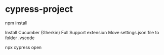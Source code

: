 # cypress-project

npm install

Install Cucumber (Gherkin) Full Support extension
Move settings.json file to folder .vscode

npx cypress open
